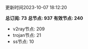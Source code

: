 更新时间2023-10-07 18:12:20

**总订阅: 73**
**总节点: 937**
**有效节点: 240**
- v2ray节点: 209
- trojan节点: 21
- ss节点: 10
